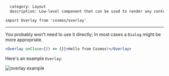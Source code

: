 ```meta
  category: Layout
  description: Low-level component that can be used to render any content on top of the regular viewport
```

`import Overlay from 'cosmos/overlay'`

---

You probably won't need to use it directly; In most cases a <code>Dialog</code> might be more appropriate.

```jsx
<Overlay onClose={() => {}}>Hello from Cosmos!</Overlay>
```

Here's an example <code>Overlay</code>:

![overlay example](/screenshots/overlay.png)
